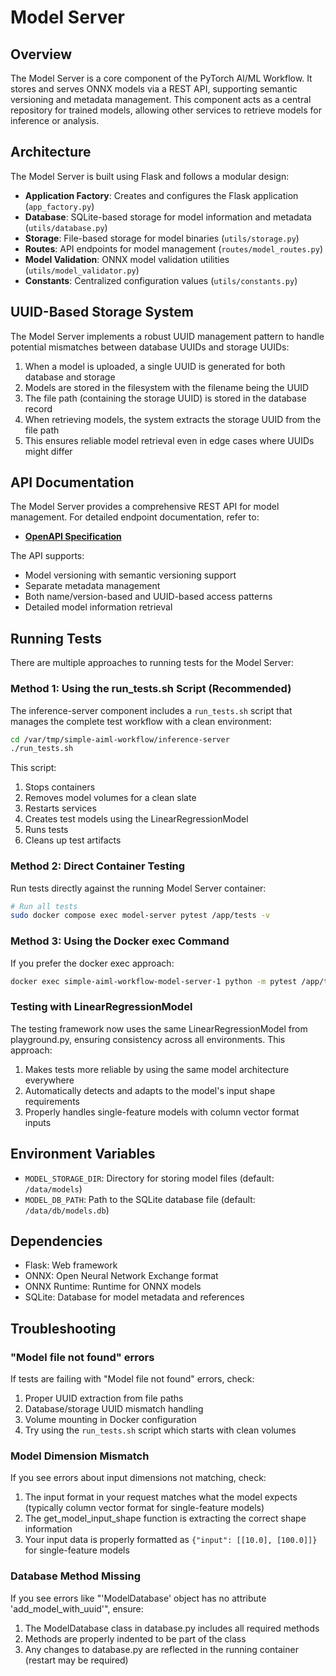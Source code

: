 # Model Server

## Overview

The Model Server is a core component of the PyTorch AI/ML Workflow. It stores and serves ONNX models via a REST API, supporting semantic versioning and metadata management. This component acts as a central repository for trained models, allowing other services to retrieve models for inference or analysis.

## Architecture

The Model Server is built using Flask and follows a modular design:

- **Application Factory**: Creates and configures the Flask application (`app_factory.py`)
- **Database**: SQLite-based storage for model information and metadata (`utils/database.py`)
- **Storage**: File-based storage for model binaries (`utils/storage.py`)
- **Routes**: API endpoints for model management (`routes/model_routes.py`)
- **Model Validation**: ONNX model validation utilities (`utils/model_validator.py`)
- **Constants**: Centralized configuration values (`utils/constants.py`)

## UUID-Based Storage System

The Model Server implements a robust UUID management pattern to handle potential mismatches between database UUIDs and storage UUIDs:

1. When a model is uploaded, a single UUID is generated for both database and storage
2. Models are stored in the filesystem with the filename being the UUID
3. The file path (containing the storage UUID) is stored in the database record
4. When retrieving models, the system extracts the storage UUID from the file path
5. This ensures reliable model retrieval even in edge cases where UUIDs might differ

## API Documentation

The Model Server provides a comprehensive REST API for model management. For detailed endpoint documentation, refer to:

- **[OpenAPI Specification](./openapi.yaml)**

The API supports:
- Model versioning with semantic versioning support
- Separate metadata management
- Both name/version-based and UUID-based access patterns
- Detailed model information retrieval

## Running Tests

There are multiple approaches to running tests for the Model Server:

### Method 1: Using the run_tests.sh Script (Recommended)

The inference-server component includes a `run_tests.sh` script that manages the complete test workflow with a clean environment:

```bash
cd /var/tmp/simple-aiml-workflow/inference-server
./run_tests.sh
```

This script:
1. Stops containers
2. Removes model volumes for a clean slate
3. Restarts services
4. Creates test models using the LinearRegressionModel
5. Runs tests
6. Cleans up test artifacts

### Method 2: Direct Container Testing

Run tests directly against the running Model Server container:

```bash
# Run all tests
sudo docker compose exec model-server pytest /app/tests -v
```

### Method 3: Using the Docker exec Command

If you prefer the docker exec approach:

```bash
docker exec simple-aiml-workflow-model-server-1 python -m pytest /app/tests -v
```

### Testing with LinearRegressionModel

The testing framework now uses the same LinearRegressionModel from playground.py, ensuring consistency across all environments. This approach:

1. Makes tests more reliable by using the same model architecture everywhere
2. Automatically detects and adapts to the model's input shape requirements
3. Properly handles single-feature models with column vector format inputs

## Environment Variables

- `MODEL_STORAGE_DIR`: Directory for storing model files (default: `/data/models`)
- `MODEL_DB_PATH`: Path to the SQLite database file (default: `/data/db/models.db`)

## Dependencies

- Flask: Web framework
- ONNX: Open Neural Network Exchange format
- ONNX Runtime: Runtime for ONNX models
- SQLite: Database for model metadata and references

## Troubleshooting

### "Model file not found" errors

If tests are failing with "Model file not found" errors, check:

1. Proper UUID extraction from file paths
2. Database/storage UUID mismatch handling
3. Volume mounting in Docker configuration
4. Try using the `run_tests.sh` script which starts with clean volumes

### Model Dimension Mismatch

If you see errors about input dimensions not matching, check:

1. The input format in your request matches what the model expects (typically column vector format for single-feature models)
2. The get_model_input_shape function is extracting the correct shape information
3. Your input data is properly formatted as `{"input": [[10.0], [100.0]]}` for single-feature models

### Database Method Missing

If you see errors like "'ModelDatabase' object has no attribute 'add_model_with_uuid'", ensure:

1. The ModelDatabase class in database.py includes all required methods
2. Methods are properly indented to be part of the class
3. Any changes to database.py are reflected in the running container (restart may be required)

